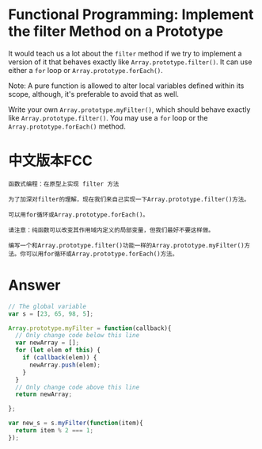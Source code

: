 # Functional Programming: Implement the filter Method on a Prototype

It would teach us a lot about the `filter` method if we try to implement a version of it that behaves exactly like `Array.prototype.filter()`. It can use either a `for` loop or `Array.prototype.forEach()`.

Note: A pure function is allowed to alter local variables defined within its scope, although, it's preferable to avoid that as well.

Write your own `Array.prototype.myFilter()`, which should behave exactly like `Array.prototype.filter()`. You may use a `for` loop or the `Array.prototype.forEach()` method.


# 中文版本FCC
```
函数式编程：在原型上实现 filter 方法

为了加深对filter的理解，现在我们来自己实现一下Array.prototype.filter()方法。

可以用for循环或Array.prototype.forEach()。

请注意：纯函数可以改变其作用域内定义的局部变量，但我们最好不要这样做。

编写一个和Array.prototype.filter()功能一样的Array.prototype.myFilter()方法。你可以用for循环或Array.prototype.forEach()方法。
```


# Answer

```js
// The global variable
var s = [23, 65, 98, 5];

Array.prototype.myFilter = function(callback){
  // Only change code below this line
  var newArray = [];
  for (let elem of this) {
    if (callback(elem)) {
      newArray.push(elem);
    }
  }
  // Only change code above this line
  return newArray;

};

var new_s = s.myFilter(function(item){
  return item % 2 === 1;
});
```